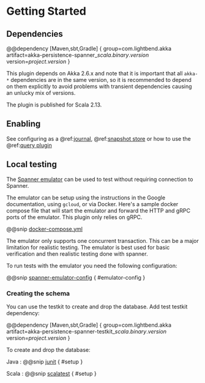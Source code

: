 # Getting Started

## Dependencies

@@dependency [Maven,sbt,Gradle] {
  group=com.lightbend.akka
  artifact=akka-persistence-spanner_$scala.binary.version$
  version=$project.version$
}

This plugin depends on Akka 2.6.x and note that it is important that all `akka-*` 
dependencies are in the same version, so it is recommended to depend on them explicitly to avoid problems 
with transient dependencies causing an unlucky mix of versions.

The plugin is published for Scala 2.13.

## Enabling

See configuring as a @ref:[journal](journal.md), @ref:[snapshot store](snapshots.md) or how to use the @ref:[query plugin](query.md)

## Local testing

The [Spanner emulator](https://cloud.google.com/spanner/docs/emulator) can be used to test without requiring connection to Spanner.

The emulator can be setup using the instructions in the Google documentation, using `gcloud`, or via Docker. Here's a sample docker compose
file that will start the emulator and forward the HTTP and gRPC ports of the emulator. This plugin only relies on gRPC.

@@snip [docker-compose.yml](/docker/docker-compose.yml)

The emulator only supports one concurrent transaction. This can be a major limitation for realistic testing. The emulator is best used for
basic verification and then realistic testing done with spanner. 

To run tests with the emulator you need the following configuration:

@@snip [spanner-emulator-config](/testkit/src/test/scala/akka/persistence/spanner/testkit/SpannerTestkitSpec.scala) { #emulator-config }

### Creating the schema

You can use the testkit to create and drop the database. Add test testkit dependency:

@@dependency [Maven,sbt,Gradle] {
  group=com.lightbend.akka
  artifact=akka-persistence-spanner-testkit_$scala.binary.version$
  version=$project.version$
}

To create and drop the database:

Java
:  @@snip [junit](/testkit/src/test/java/akka/persistence/spanner/testkit/SpannerTestkitTest.java) { #setup }

Scala
:  @@snip [scalatest](/testkit/src/test/scala/akka/persistence/spanner/testkit/SpannerTestkitSpec.scala) { #setup }


